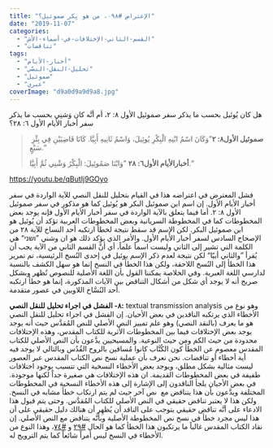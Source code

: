 ```yaml
---
title: "الإعتراض #٠٩٨، من هو بِكر صموئيل؟"
date: "2019-11-07"
categories: 
  - "القسم-الثاني-الإختلافات-في-أسماء-الأش"
  - "تناقضات"
tags: 
  - "أخبار-الأيام"
  - "تحليل-النقل-النصّي"
  - "صموئيل"
  - "عبري"
coverImage: "d9a0d9a9d9a8.jpg"
---
```


هل كان يُوئيل بحسب ما يذكر سفر صموئيل الأول ٨: ٢، أم أنَّه كان وَشنِي بحسب ما يذكر سفر أخبار الأيام الأول ٦: ٢٨؟

>  **صموئيل الأول٨: ٢**”وَكَانَ اسْمُ ابْنِهِ الْبِكْرِ يُوئِيلَ، وَاسْمُ ثَانِيهِ أَبِيَّا. كَانَا قَاضِيَيْنِ فِي بِئْرِ سَبْعٍ.“
> 
> **أخبارالأيام الأول٦: ٢٨** ”وَابْنَا صَمُوئِيلَ: الْبِكْرُ وَشْنِي ثُمَّ أَبِيَّا.“

https://youtu.be/qButIj9GOyo

فشل المعترض في اعتراضه هذا في القيام بتحليل للنقل النصي للآية الواردة في سفر أخبار الأيام الأول. إن اسم ابن صموئيل البكر هو يُوئيل كما هو مذكور في سفر صموئيل الأول ٨: ٢. أما فيما يتعلق بالآية الواردة في سفر أخبار الأيام الأول فإنه يوجد بعض المخطوطات كما في المخطوطة السريانية وبعض المخطوطات العربية تؤكد أن يُوئيل هو ابن صموئيل البكر. لكن الإسم قد سقط نتيجة لخطأ ارتكبه أحد النساخ للآية ٢٨ من الإصحاح السادس لسفر أخبار الأيام الأول. والأمر الذي يؤكد ذلك هو ان وشني ”ושׁני“ هي الكلمة التي تشير إلى الثاني وليست اسماً علماً، أي أنَّ القسم الثاني من الآية يجب أن يُقرأ ”والثاني أبيّا“ لكن نتيجة لعدم ذكر الإسم يوئيل في إحدى النُسخ الرئيسية، تم تمرير هذا الخطأ إلى النُسخ اللاحقة، ولكن هذا الخطأ في النسخ إنما هو سهل الكشف بالنسبة لدارسي اللغة العبرية. وفي الخلاصة يمكننا القول بأن اللغة الأصلية للنصوص تُظهر وبشكل صريح أنه لا يوجد أي شكل من أشكال التناقض بين الآيات المذكورة، إنما هو خطأ ارتكبه أحد النُسَّاخ اللاويين في عصور متقدمة.

**٨- الفشل في اجراء تحليل للنقل النصي:** textual transmission analysis وهو نوع من الأخطاء الذي يرتكبه الناقدين في بعض الأحيان. إن الفشل في اجراء تحليل للنقل النصي هو ما يعرف (بالنقد النصي) وهو علم تمييز النص الأصلي للنص المُقدَّس حيث أنه يوجد يوجد بعض الإختلافات فيما بين المخطوطات الأثرية للكتاب المقدس، وهذه الإحتلافات محدودة من حيث الكم ومن حيث النوعية. والمسيحيين يدَّعون بأن النص الأصلي للكتاب المقدس معصوم عن الخطأ كون الكُتَّاب كانوا مُساقين بالروح القُدُس وبالتالي لا يوجد فيه أية أخطاء أو تناقضات. نحن نعرف بأن عملية نسخ نص الكتاب المقدس عبر العصور ليست مثالية بشكل مطلق، ويوجد بعض الأخطاء النسخية التي تتسبب بوجود اختلافات طفيفة في بعض المخطوطات القديمة. ان هذه الإختلافات هي صغيرة جداً لكنها موجودة. في بعض الأحيان يلجأ الناقدون إلى الإشارة إلى هذه الأخطاء النسخية في المخطوطات المختلفة ويدَّعون بأن هذا يتناقض مع  نص آخر حيث لم يتم ارتكاب خطأ مشابه في النسخ. ولكن هذا لا يعتبر تناقض حقيقي في النص الأصلي للكتاب المُقدَّس. وحتى يتم قبول هذا الادعاء على أنَّه تناقض حقيقي يتوجب على الناقد أن يُظهِر أن هنالك دليل حقيقي على أن هذا ليس مجرد خطأ في نسخ نص المخطوطة الأصلية وبأنَّه يتناقض مع النص الأصلي. إن نقاد الكتاب المقدس غالباً ما يرتكبون هذا الخطأ كما هو الحال [#٢٩](https://reasonofhope.com/2019/03/20/objection029/) و [#٧٤](https://reasonofhope.com/2019/07/03/objection074/)، وهذا النوع من الأخطاء في النسخ ليس أمراً شائعاً كما يتم الترويج له.
